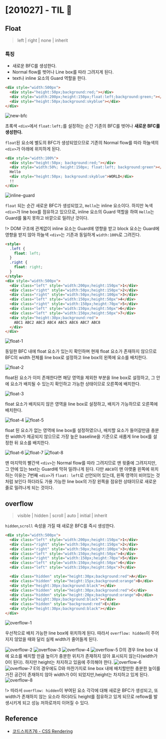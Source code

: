 # [201027] - TIL 👊

## Float

> left | right | none | inherit

### 특징

- 새로운 BFC를 생성한다.
- Normal flow를 벗어나 Line box를 따라 그려지게 된다.
- text나 inline 요소의 Guard 역할을 한다.

```html
<div style="width:500px">
  <div style="height:50px;background:red;"></div>
  <div style="width:200px;height:150px;float:left;background:green;"></div>
  <div style="height:50px;background:skyblue"></div>
</div>
```

![new-bfc](../../images/201027-TIL/new-bfc.png)

초록색 `<div>`에서 `float:left;`를 설정하는 순간 기존의 BFC를 벗어나 **새로운 BFC를 생성한다.**

`float`된 요소에 별도의 BFC가 생성되었으므로 기존의 Normal flow를 따라 하늘색의 `<div>`가 아래에 위치하게 된다.

```html
<div style="width:100%">
  <div style="height:50px; background:red;"></div>
  <div style="width:50%; height:150px; float:left; background:green"></div>
  Hello
  <div style="height:50px; background:skyblue">WORLD</div>
  !!
</div>
```

![inline-guard](../../images/201027-TIL/inline-guard.png)

`float` 되는 순간 새로운 BFC가 생성되었고, `Hello`는 inline 요소이다. 하지만 녹색 `<div>`가 line box를 점유하고 있으므로, inline 요소의 Guard 역할을 하여 `Hello`는 Guard를 뚫지 못하고 바깥으로 밀려난 것이다.

!> DOM 구조에 관계없이 inline 요소는 Guard에 영향을 받고 block 요소는 Guard에 영향을 받지 않아 하늘색 `<div>`는 기존과 동일하게 `width:100%`로 그려진다.

```html
<style>
  .left {
    float: left;
  }
  .right {
    float: right;
  }
</style>
<div style="width:500px">
  <div class="left" style="width:200px;height:150px">1</div>
  <div class="right" style="width:50px;height:150px">2</div>
  <div class="right" style="width:50px;height:100px">3</div>
  <div class="left" style="width:150px;height:50px">4</div>
  <div class="right" style="width:150px;height:70px">5</div>
  <div class="left" style="width:150px;height:50px">6</div>
  <div class="left" style="width:150px;height:50px">7</div>
  <div style="height:30px;background:red">
    ABC1 ABC2 ABC3 ABC4 ABC5 ABC6 ABC7 ABC8
  </div>
</div>
```

![float-1](../../images/201027-TIL/float-1.png)

동일한 BFC 내에 float 요소가 있는지 확인하며 현재 float 요소가 존재하지 않으므로 BFC의 width 전체를 line box로 설정하고 line box의 왼쪽에 요소를 배치한다.

![float-2](../../images/201027-TIL/float-2.png)

float된 요소가 이미 존재한다면 해당 영역을 제외한 부분을 line box로 설정하고, 그 안에 요소가 배치될 수 있는지 확인하고 가능한 상태이므로 오른쪽에 배치한다.

![float-3](../../images/201027-TIL/float-3.png)

float 요소가 배치되지 않은 영역을 line box로 설정하고, 배치가 가능하므로 오른쪽에 배치한다.

![float-4](../../images/201027-TIL/float-4.png)
![float-5](../../images/201027-TIL/float-5.png)

float 된 요소가 없는 영역에 line box를 설정하였으나, 배치할 요소가 들어갈만큼 충분한 width가 제공되지 않으므로 가장 높은 baseline을 기준으로 새롭게 line box를 설정한 뒤 요소를 배치한다.

![float-6](../../images/201027-TIL/float-6.png)
![float-7](../../images/201027-TIL/float-7.png)
![float-8](../../images/201027-TIL/float-8.png)

맨 마지막의 빨간색 `<div>`는 Normal flow를 따라 그려지므로 맨 윗줄에 그려지지만, 그 안에 있는 text는 Guard에 막혀 밀려나게 된다. 다만 `ABC8`이 맨 아랫줄 왼쪽에 위치하는 이유는 7번째 `<div>`가 `float: left`로 선언되어 있는데, 왼쪽 영역이 비어있는 것처럼 보인다 하더라도 가용 가능한 line box의 가장 왼쪽을 점유한 상태이므로 새로운 줄로 밀려나게 되는 것이다.

## overflow

> visible | hidden | scroll | auto | initial | inherit

`hidden`,`scroll` 속성을 가질 때 새로운 BFC를 즉시 생성한다.

```html
<div style="width:500px">
  <div class="left" style="width:200px;height:150px">1</div>
  <div class="right" style="width:50px;height:150px">2</div>
  <div class="right" style="width:50px;height:100px">3</div>
  <div class="left" style="width:150px;height:50px">4</div>
  <div class="right" style="width:150px;height:70px">5</div>
  <div class="left" style="width:150px;height:50px">6</div>
  <div class="left" style="width:150px;height:50px">7</div>

  <div class="hidden" style="height:30px;background:red">A</div>
  <div class="hidden" style="height:15px;background:orange">B</div>
  <div style="height:30px;background:black"></div>
  <div class="hidden" style="height:30px;background:red">C</div>
  <div class="hidden" style="height:20px;background:orange">D</div>
  <div style="height:30px;background:black"></div>
  <div class="hidden" style="background:red">E</div>
  <div style="height:30px;background:black"></div>
</div>
```

![overflow-1](../../images/201027-TIL/overflow-1.png)

우선적으로 배치 가능한 line box에 위치하게 된다. 따라서 `overflow: hidden`이 주어지지 않았을 때와 달리 실제 width가 줄어들게 된다.

![overflow-2](../../images/201027-TIL/overflow-2.png)
![overflow-3](../../images/201027-TIL/overflow-3.png)
![overflow-4](../../images/201027-TIL/overflow-4.png)
![overflow-5](../../images/201027-TIL/overflow-5.png)
D의 경우 line box 내에 요소를 배치할 만큼 높이가 충분한 위치가 존재하지 않아 표시되지 않는다(width가 0이 된다). 하지만 height는 차지하고 있음에 주의해야 한다.
![overflow-6](../../images/201027-TIL/overflow-6.png)
![overflow-7](../../images/201027-TIL/overflow-7.png)
E의 경우에도 D와 마찬가지로 line box 내에 배치할만한 충분한 높이를 가진 공간이 존재하지 않아 width가 0이 되었지만,height는 차지하고 있게 된다.
![overflow-8](../../images/201027-TIL/overflow-8.png)

!> 따라서 `overflow: hidden`이 부여된 요소 각각에 대해 새로운 BFC가 생성되고, 또 width가 존재하지 않는 요소라 하더라도 height를 점유하고 있게 되므로 reflow를 발생시키게 되고 성능 저하로까지 이어질 수 있다.

## Reference

- [코드스피츠76 - CSS Rendering](https://www.youtube.com/watch?v=_o1zsrBkZyg)
